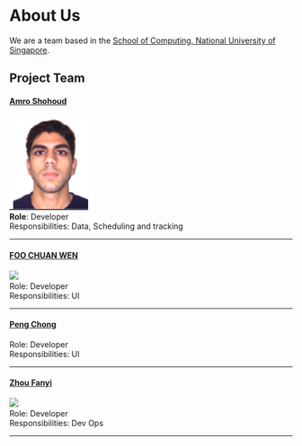 # About Us

We are a team based in the [School of Computing, National University of Singapore](http://www.comp.nus.edu.sg).

## Project Team

#### [Amro Shohoud](https://github.com/AmroShohoud) <br>
<img src="images/amroshohoud.png" width="150"><br>
**Role**: Developer <br>
Responsibilities: Data, Scheduling and tracking

-----

#### [FOO CHUAN WEN](https://github.com/fcw6323)
<img src="images/JoshuaLee.jpg" width="150"><br>
Role: Developer <br>
Responsibilities: UI

-----

#### [Peng Chong](https://github.com/Ellie-Peng)<br>

Role: Developer <br>
Responsibilities: UI

-----

#### [Zhou Fanyi](https://github.com/fanyiii)
<img src="images/MartinChoo.jpg" width="150"><br>
Role: Developer <br>
Responsibilities: Dev Ops

 -----
